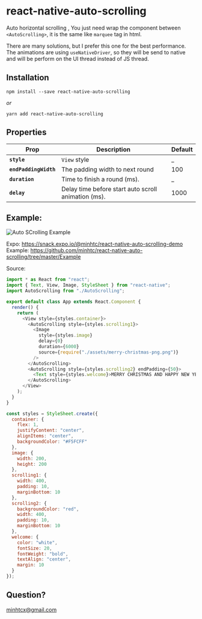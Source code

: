# react-native-auto-scrolling

Auto horizontal scrolling , You just need wrap the component between `<AutoScrolling>`, it is the same like `marquee` tag in html.

There are many solutions, but I prefer this one for the best performance. The animations are using `useNativeDriver`, so they will be send to native and will be perform on the UI thread instead of JS thread.

## Installation

    npm install --save react-native-auto-scrolling

_or_

    yarn add react-native-auto-scrolling

## Properties

| Prop                  | Description                                         | Default |
| --------------------- | --------------------------------------------------- | ------- |
| **`style`**           | `View` style                                        | \_      |
| **`endPaddingWidth`** | The padding width to next round                     | 100     |
| **`duration`**        | Time to finish a round (ms).                        | \_      |
| **`delay`**           | Delay time before start auto scroll animation (ms). | 1000    |

## Example:

![Auto SCrolling Example](https://github.com/minhtc/react-native-auto-scrolling/raw/master/screenshots/auto-scrolling.gif "Auto Scrolling Example")

Expo: https://snack.expo.io/@minhtc/react-native-auto-scrolling-demo
Example: https://github.com/minhtc/react-native-auto-scrolling/tree/master/Example

Source:

```js
import * as React from "react";
import { Text, View, Image, StyleSheet } from "react-native";
import AutoScrolling from "./AutoScrolling";

export default class App extends React.Component {
  render() {
    return (
      <View style={styles.container}>
        <AutoScrolling style={styles.scrolling1}>
          <Image
            style={styles.image}
            delay={0}
            duration={6000}
            source={require("./assets/merry-christmas-png.png")}
          />
        </AutoScrolling>
        <AutoScrolling style={styles.scrolling2} endPadding={50}>
          <Text style={styles.welcome}>MERRY CHRISTMAS AND HAPPY NEW YEAR</Text>
        </AutoScrolling>
      </View>
    );
  }
}

const styles = StyleSheet.create({
  container: {
    flex: 1,
    justifyContent: "center",
    alignItems: "center",
    backgroundColor: "#F5FCFF"
  },
  image: {
    width: 200,
    height: 200
  },
  scrolling1: {
    width: 400,
    padding: 10,
    marginBottom: 10
  },
  scrolling2: {
    backgroundColor: "red",
    width: 400,
    padding: 10,
    marginBottom: 10
  },
  welcome: {
    color: "white",
    fontSize: 20,
    fontWeight: "bold",
    textAlign: "center",
    margin: 10
  }
});
```

## Question?

minhtcx@gmail.com
